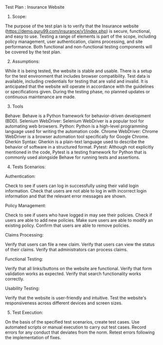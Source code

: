 Test Plan : Insurance Website

1. Scope:

The purpose of the test plan is to verify that the Insurance website (https://demo.guru99.com/insurance/v1/index.php) 
is secure, functional, and easy to use.
Testing a range of elements is part of the scope, including policy management, user authentication, claims processing,
and site performance.
Both functional and non-functional testing components will be covered by the test plan.

2. Assumptions:

While it is being tested, the website is stable and usable.
There is a setup for the test environment that includes browser compatibility.
Test data is available, including credentials for testing that are valid and invalid.
It is anticipated that the website will operate in accordance with the guidelines or specifications given.
During the testing phase, no planned updates or continuous maintenance are made.

3. Tools

Behave: Behave is a Python framework for behavior-driven development (BDD).
Selenium WebDriver: Selenium WebDriver is a popular tool for automating web browsers.
Python: Python is a high-level programming language used for writing the automation code.
Chrome WebDriver: Chrome WebDriver is a browser automation tool specifically for Google Chrome.
Gherkin Syntax: Gherkin is a plain-text language used to describe the behavior of software in a structured format.
Pytest: Although not explicitly mentioned in the code, Pytest is a testing framework for Python that is commonly used 
alongside Behave for running tests and assertions.

4. Tests Scenarios:

Authentication:

Check to see if users can log in successfully using their valid login information.
Check that users are not able to log in with incorrect login information and that the relevant error
messages are shown.

Policy Management:

Check to see if users who have logged in may see their policies.
Check if users are able to add new policies.
Make sure users are able to modify an existing policy.
Confirm that users are able to remove policies.

Claims Processing:

Verify that users can file a new claim.
Verify that users can view the status of their claims.
Verify that administrators can process claims.

Functional Testing:

Verify that all links/buttons on the website are functional.
Verify that form validation works as expected.
Verify that search functionality works correctly.

Usability Testing:

Verify that the website is user-friendly and intuitive.
Test the website's responsiveness across different devices and screen sizes.

5. Test Execution:

On the basis of the specified test scenarios, create test cases.
Use automated scripts or manual execution to carry out test cases.
Record errors for any conduct that deviates from the norm.
Retest errors following the implementation of fixes.